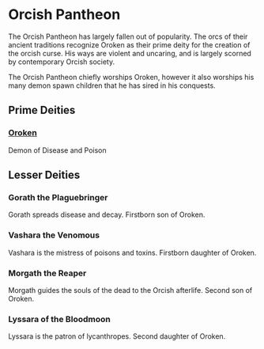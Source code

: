 # Orcish Pantheon

The Orcish Pantheon has largely fallen out of popularity. The orcs of their ancient traditions recognize Oroken as their prime deity for the creation of the orcish curse. His ways are violent and uncaring, and is largely scorned by contemporary Orcish society.

The Orcish Pantheon chiefly worships Oroken, however it also worships his many demon spawn children that he has sired in his conquests.

## Prime Deities

### [Oroken](Notable%20Mithrinian%20Deities/Oroken.md)

Demon of Disease and Poison

## Lesser Deities

### Gorath the Plaguebringer

Gorath spreads disease and decay. Firstborn son of Oroken.

### Vashara the Venomous

Vashara is the mistress of poisons and toxins. Firstborn daughter of Oroken.

### Morgath the Reaper

Morgath guides the souls of the dead to the Orcish afterlife. Second son of Oroken.

### Lyssara of the Bloodmoon

Lyssara is the patron of lycanthropes. Second daughter of Oroken.
